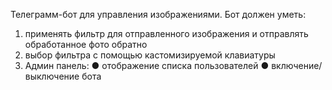 Телеграмм-бот для управления изображениями. 
Бот должен уметь: 
1. применять фильтр для отправленного изображения и отправлять обработанное фото обратно 
2. выбор фильтра с помощью кастомизируемой клавиатуры 
3. Админ панель: 
● отображение списка пользователей 
● включение/выключение бота
